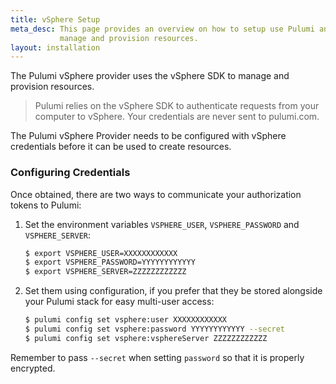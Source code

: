 ```yaml
---
title: vSphere Setup
meta_desc: This page provides an overview on how to setup use Pulumi and the vSphere SDK to
           manage and provision resources.
layout: installation
---
```


The Pulumi vSphere provider uses the vSphere SDK to manage and provision resources.

> Pulumi relies on the vSphere SDK to authenticate requests from your computer to vSphere. Your credentials are never sent
> to pulumi.com.

The Pulumi vSphere Provider needs to be configured with vSphere credentials
before it can be used to create resources.

### Configuring Credentials

Once obtained, there are two ways to communicate your authorization tokens to Pulumi:

1. Set the environment variables `VSPHERE_USER`, `VSPHERE_PASSWORD` and `VSPHERE_SERVER`:

    ```bash
    $ export VSPHERE_USER=XXXXXXXXXXXX
    $ export VSPHERE_PASSWORD=YYYYYYYYYYYY
    $ export VSPHERE_SERVER=ZZZZZZZZZZZZ
    ```

2. Set them using configuration, if you prefer that they be stored alongside your Pulumi stack for easy multi-user access:

    ```bash
    $ pulumi config set vsphere:user XXXXXXXXXXXX
    $ pulumi config set vsphere:password YYYYYYYYYYYY --secret
    $ pulumi config set vsphere:vsphereServer ZZZZZZZZZZZZ
    ```

Remember to pass `--secret` when setting `password` so that it is properly encrypted.

